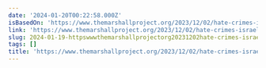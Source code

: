 ```yaml
---
date: '2024-01-20T00:22:58.000Z'
isBasedOn: 'https://www.themarshallproject.org/2023/12/02/hate-crimes-israel-gaza-fbi'
link: 'https://www.themarshallproject.org/2023/12/02/hate-crimes-israel-gaza-fbi'
slug: 2024-01-19-httpswwwthemarshallprojectorg20231202hate-crimes-israel-gaza-fbi
tags: []
title: 'https://www.themarshallproject.org/2023/12/02/hate-crimes-israel-gaza-fbi'
---
```


